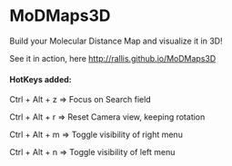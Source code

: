 # MoDMaps3D
Build your Molecular Distance Map and visualize it in 3D!

See it in action, here http://rallis.github.io/MoDMaps3D

#### HotKeys added:
Ctrl + Alt + z => Focus on Search field

Ctrl + Alt + r => Reset Camera view, keeping rotation

Ctrl + Alt + m => Toggle visibility of right menu

Ctrl + Alt + n => Toggle visibility of left menu


